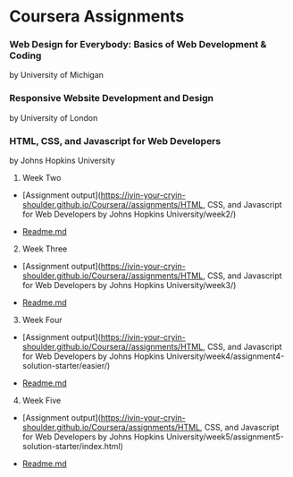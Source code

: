 # Coursera Assignments


### Web Design for Everybody: Basics of Web Development & Coding
by University of Michigan



### Responsive Website Development and Design
by University of London



### HTML, CSS, and Javascript for Web Developers
by Johns Hopkins University
1. Week Two
  * [Assignment output](https://ivin-your-cryin-shoulder.github.io/Coursera//assignments/HTML, CSS, and Javascript for Web Developers by Johns Hopkins University/week2/)
  
  * [Readme.md](https://github.com/ivin-your-cryin-shoulder/Coursera/blob/main/assignments/HTML%2C%20CSS%2C%20and%20Javascript%20for%20Web%20Developers%20by%20Johns%20Hopkins%20University/week2/assignment-2.md/Assignment-2.md)
  
  
2. Week Three
  * [Assignment output](https://ivin-your-cryin-shoulder.github.io/Coursera//assignments/HTML, CSS, and Javascript for Web Developers by Johns Hopkins University/week3/)
  
  * [Readme.md](https://github.com/ivin-your-cryin-shoulder/Coursera/blob/main/assignments/HTML%2C%20CSS%2C%20and%20Javascript%20for%20Web%20Developers%20by%20Johns%20Hopkins%20University/week3/assignment-3.md/Assignment-3.md)
  
3. Week Four
  * [Assignment output](https://ivin-your-cryin-shoulder.github.io/Coursera//assignments/HTML, CSS, and Javascript for Web Developers by Johns Hopkins University/week4/assignment4-solution-starter/easier/)
  
  * [Readme.md](https://github.com/ivin-your-cryin-shoulder/Coursera/blob/main/assignments/HTML%2C%20CSS%2C%20and%20Javascript%20for%20Web%20Developers%20by%20Johns%20Hopkins%20University/week4/Assignment-4.md)

4. Week Five
  * [Assignment output](https://ivin-your-cryin-shoulder.github.io/Coursera/assignments/HTML, CSS, and Javascript for Web Developers by Johns Hopkins University/week5/assignment5-solution-starter/index.html)
  
  * [Readme.md](https://github.com/ivin-your-cryin-shoulder/Coursera/blob/main/assignments/HTML%2C%20CSS%2C%20and%20Javascript%20for%20Web%20Developers%20by%20Johns%20Hopkins%20University/week5/Assignment-5.md)
  
